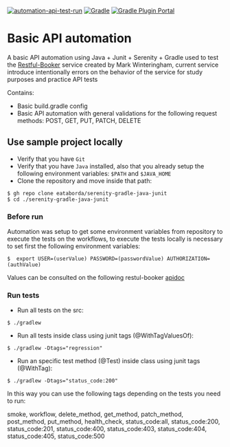 [![automation-api-test-run](https://github.com/eataborda/serenity-gradle-java-junit/actions/workflows/automation-api-test-run.yml/badge.svg)](https://github.com/eataborda/serenity-gradle-java-junit/actions/workflows/automation-api-test-run.yml)
[![Gradle](https://img.shields.io/badge/Gradle-7.4.2-blue)](https://gradle.org/releases/)
[![Gradle Plugin Portal](https://img.shields.io/badge/serenity.gradle.plugin-3.2.5-blue)](https://plugins.gradle.org/plugin/net.serenity-bdd.serenity-gradle-plugin/3.2.5)

# Basic API automation 
A basic API automation using Java + Junit + Serenity + Gradle
used to test the [Restful-Booker](https://restful-booker.herokuapp.com/) service created by Mark Winteringham, current service introduce intentionally errors
on the behavior of the service for study purposes and practice API tests

Contains:
- Basic build.gradle config
- Basic API automation with general validations for the following request methods: POST, GET, PUT, PATCH, DELETE

## Use sample project locally
- Verify that you have `Git`
- Verify that you have `Java` installed, also that you already setup the following environment variables: `$PATH` and `$JAVA_HOME`
- Clone the repository and move inside that path:
```shellscript
$ gh repo clone eataborda/serenity-gradle-java-junit
$ cd ./serenity-gradle-java-junit
```
### Before run
Automation was setup to get some environment variables from repository to execute the tests on the workflows,
to execute the tests locally is necessary to set first the following environment variables:
```
$  export USER=(userValue) PASSWORD=(passwordValue) AUTHORIZATION=(authValue)
```
Values can be consulted on the following restul-booker [apidoc](https://restful-booker.herokuapp.com/apidoc/index.html)

### Run tests
- Run all tests on the src:
```
$ ./gradlew
```
- Run all tests inside class using junit tags (@WithTagValuesOf):
```
$ ./gradlew -Dtags="regression"
```
- Run an specific test method (@Test) inside class using junit tags (@WithTag):
```
$ ./gradlew -Dtags="status_code:200"
```
In this way you can use the following tags depending on the tests you need to run:

smoke, workflow, delete_method, get_method, patch_method, post_method, put_method, health_check,
status_code:all, status_code:200, status_code:201, status_code:400, status_code:403, status_code:404,
status_code:405, status_code:500